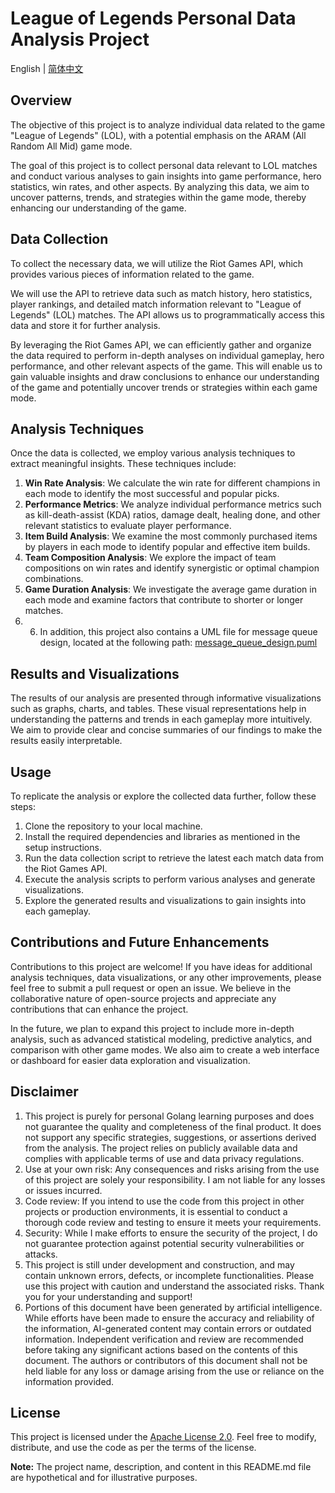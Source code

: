 # League of Legends Personal Data Analysis Project

English | [简体中文](./README.md)

## Overview

The objective of this project is to analyze individual data related to the game "League of Legends" (LOL), with a 
potential emphasis on the ARAM (All Random All Mid) game mode.

The goal of this project is to collect personal data relevant to LOL matches and conduct various analyses to gain 
insights into game performance, hero statistics, win rates, and other aspects. By analyzing this data, we aim to 
uncover patterns, trends, and strategies within the game mode, thereby enhancing our understanding of the game.

## Data Collection

To collect the necessary data, we will utilize the Riot Games API, which provides various pieces of information related
to the game.

We will use the API to retrieve data such as match history, hero statistics, player rankings, and detailed match 
information relevant to "League of Legends" (LOL) matches. The API allows us to programmatically access this data and 
store it for further analysis.

By leveraging the Riot Games API, we can efficiently gather and organize the data required to perform in-depth analyses 
on individual gameplay, hero performance, and other relevant aspects of the game. This will enable us to gain valuable 
insights and draw conclusions to enhance our understanding of the game and potentially uncover trends or strategies 
within each game mode.


## Analysis Techniques

Once the data is collected, we employ various analysis techniques to extract meaningful insights. These techniques
include:

1. **Win Rate Analysis**: We calculate the win rate for different champions in each mode to identify the most successful
   and popular picks.
2. **Performance Metrics**: We analyze individual performance metrics such as kill-death-assist (KDA) ratios, damage
   dealt, healing done, and other relevant statistics to evaluate player performance.
3. **Item Build Analysis**: We examine the most commonly purchased items by players in each mode to identify popular and
   effective item builds.
4. **Team Composition Analysis**: We explore the impact of team compositions on win rates and identify synergistic or
   optimal champion combinations.
5. **Game Duration Analysis**: We investigate the average game duration in each mode and examine factors that contribute
   to shorter or longer matches.
6. 6. In addition, this project also contains a UML file for message queue design, located at the following path:
[message_queue_design.puml](/ChaosMetrics/server/internal/service/message_queue_design.puml)


## Results and Visualizations

The results of our analysis are presented through informative visualizations such as graphs, charts, and tables. These
visual representations help in understanding the patterns and trends in each gameplay more intuitively. We aim to
provide clear and concise summaries of our findings to make the results easily interpretable.

## Usage

To replicate the analysis or explore the collected data further, follow these steps:

1. Clone the repository to your local machine.
2. Install the required dependencies and libraries as mentioned in the setup instructions.
3. Run the data collection script to retrieve the latest each match data from the Riot Games API.
4. Execute the analysis scripts to perform various analyses and generate visualizations.
5. Explore the generated results and visualizations to gain insights into each gameplay.

## Contributions and Future Enhancements

Contributions to this project are welcome! If you have ideas for additional analysis techniques, data visualizations, or
any other improvements, please feel free to submit a pull request or open an issue. We believe in the collaborative
nature of open-source projects and appreciate any contributions that can enhance the project.

In the future, we plan to expand this project to include more in-depth analysis, such as advanced statistical modeling,
predictive analytics, and comparison with other game modes. We also aim to create a web interface or dashboard for
easier data exploration and visualization.

## Disclaimer

1. This project is purely for personal Golang learning purposes and does not guarantee the quality and completeness of the final product. It does not support any specific strategies, suggestions, or assertions derived from the analysis. The project relies on publicly available data and complies with applicable terms of use and data privacy regulations.
2. Use at your own risk: Any consequences and risks arising from the use of this project are solely your responsibility. I am not liable for any losses or issues incurred.
3. Code review: If you intend to use the code from this project in other projects or production environments, it is essential to conduct a thorough code review and testing to ensure it meets your requirements.
4. Security: While I make efforts to ensure the security of the project, I do not guarantee protection against potential security vulnerabilities or attacks.
5. This project is still under development and construction, and may contain unknown errors, defects, or incomplete functionalities. Please use this project with caution and understand the associated risks. Thank you for your understanding and support!
6. Portions of this document have been generated by artificial intelligence. While efforts have been made to ensure the accuracy and reliability of the information, AI-generated content may contain errors or outdated information. Independent verification and review are recommended before taking any significant actions based on the contents of this document. The authors or contributors of this document shall not be held liable for any loss or damage arising from the use or reliance on the information provided.

## License

This project is licensed under the [Apache License 2.0](https://www.apache.org/licenses/LICENSE-2.0). Feel free to
modify, distribute, and use the code as per the terms of the license.

**Note:** The project name, description, and content in this README.md file are hypothetical and for illustrative
purposes.